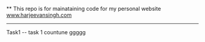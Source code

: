 **
This repo is for mainataining code for my personal website www.harjeevansingh.com

-----
Task1  --
 task 1 countune ggggg